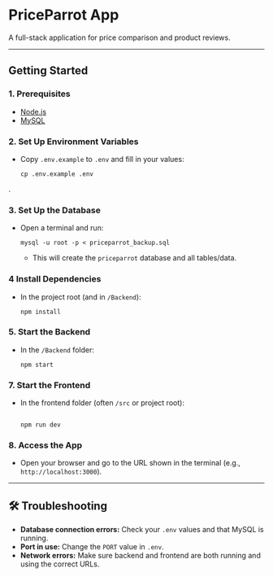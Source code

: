# PriceParrot App

A full-stack application for price comparison and product reviews.

---

## Getting Started

### 1. Prerequisites
- [Node.js](https://nodejs.org/)
- [MySQL](https://www.mysql.com/)


### 2. Set Up Environment Variables
- Copy `.env.example` to `.env` and fill in your values:
  ```
  cp .env.example .env
  ```
.

### 3. Set Up the Database
- Open a terminal and run:
  ```
  mysql -u root -p < priceparrot_backup.sql
  ```
  - This will create the `priceparrot` database and all tables/data.


### 4 Install Dependencies
- In the project root (and in `/Backend`):
  ```
  npm install

  ```

### 5. Start the Backend
- In the `/Backend` folder:
  ```
  npm start
  ```

### 7. Start the Frontend
- In the frontend folder (often `/src` or project root):
  ```

  npm run dev
  ```

### 8. Access the App
- Open your browser and go to the URL shown in the terminal (e.g., `http://localhost:3000`).

---

## 🛠 Troubleshooting
- **Database connection errors:** Check your `.env` values and that MySQL is running.
- **Port in use:** Change the `PORT` value in `.env`.
- **Network errors:** Make sure backend and frontend are both running and using the correct URLs.

